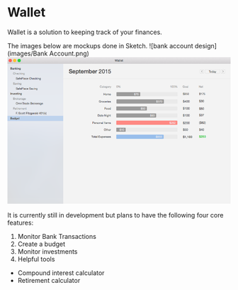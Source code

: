 # Wallet
Wallet is a solution to keeping track of your finances.

The images below are mockups done in Sketch.
![bank account design](images/Bank Account.png)
![budget design](images/Budget.png)

It is currently still in development but plans to have the following four core features:

1. Monitor Bank Transactions
2. Create a budget
3. Monitor investments
4. Helpful tools
  - Compound interest calculator
  - Retirement calculator
